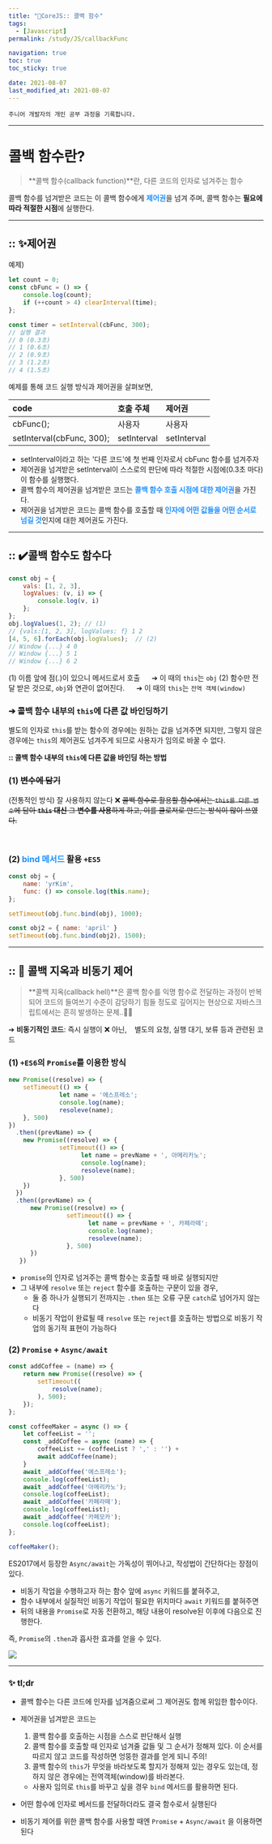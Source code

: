 ```yaml
---
title: "🐯CoreJS:: 콜백 함수"
tags:
  - [Javascript]
permalink: /study/JS/callbackFunc

navigation: true
toc: true
toc_sticky: true

date: 2021-08-07
last_modified_at: 2021-08-07
---
```


`주니어 개발자의 개인 공부 과정을 기록합니다.`

---
# 콜백 함수란?

>**콜백 함수(callback function)**란, 다른 코드의 인자로 넘겨주는 함수

콜백 함수를 넘겨받은 코드는 이 콜백 함수에게 <span style="color:dodgerblue">**제어권**</span>을 넘겨 주며, 콜백 함수는 **필요에 따라 적절한 시점**에 실행한다.

---

## :: ✨제어권

예제)
```jsx
let count = 0;
const cbFunc = () => {
	console.log(count);
  	if (++count > 4) clearInterval(time);
};

const timer = setInterval(cbFunc, 300);
// 실행 결과
// 0 (0.3초)
// 1 (0.6초)
// 2 (0.9초)
// 3 (1.2초)
// 4 (1.5초)
```

예제를 통해 코드 실행 방식과 제어권을 살펴보면,

| code | 호출 주체 | 제어권 |
| :- | :- | :- |
| cbFunc(); | 사용자 | 사용자 |
| setInterval(cbFunc, 300); | setInterval | setInterval |

- setInterval이라고 하는 '다른 코드'에 첫 번째 인자로서 cbFunc 함수를 넘겨주자
- 제어권을 넘겨받은 setInterval이 스스로의 판단에 따라 적절한 시점에(0.3초 마다) 이 함수를 실행했다.
- 콜백 함수의 제어권을 넘겨받은 코드는 <span style="color:dodgerblue">**콜백 함수 호출 시점에 대한 제어권**</span>을 가진다.
- 제어권을 넘겨받은 코드는 콜백 함수를 호출할 때 <span style="color:dodgerblue">**인자에 어떤 값들을 어떤 순서로 넘길 것**</span>인지에 대한 제어권도 가진다.

---

## :: ✔️콜백 함수도 함수다
```jsx
const obj = {
	vals: [1, 2, 3],
  	logValues: (v, i) => {
    	console.log(v, i)
    };
};
obj.logValues(1, 2); // (1)
// {vals:[1, 2, 3], logValues: f} 1 2
[4, 5, 6].forEach(obj.logValues);  // (2)
// Window {...} 4 0			  
// Window {...} 5 1			  
// Window {...} 6 2
```
(1) 이름 앞에 점(.)이 있으니 메서드로서 호출
	&#x2001; ➔ 이 때의 `this`는 `obj`
(2) 함수만 전달 받은 것으로, `obj`와 연관이 없어진다.
	&#x2001; ➔ 이 때의 `this`는 `전역 객체(window)`


### ➔ 콜백 함수 내부의 `this`에 다른 값 바인딩하기
별도의 인자로 `this`를 받는 함수의 경우에는 원하는 값을 넘겨주면 되지만, 그렇지 않은 경우에는 `this`의 제어권도 넘겨주게 되므로 사용자가 임의로 바꿀 수 없다.

**:: 콜백 함수 내부의 `this`에 다른 값을 바인딩 하는 방법**

### (1) ~~변수에 담기~~ 
(전통적인 방식) 잘 사용하지 않는다 ❌
~~콜백 함수로 활용할 함수에서는 `this를 다른 변수`에 담아 **`this` 대신** 그 **변수를 사용**하게 하고, 이를 클로저로 만드는 방식이 많이 쓰였다.~~

<br />

### (2) <span style="color:dodgerblue">**bind 메서드**</span> 활용 `+ES5` 
```jsx
const obj = {
	name: 'yrKim',
  	func: () => console.log(this.name);
};

setTimeout(obj.func.bind(obj), 1000); 

const obj2 = { name: 'april' }
setTimeout(obj.func.bind(obj2), 1500); 
```

---

## :: 🚩 콜백 지옥과 비동기 제어

>**콜백 지옥(callback hell)**은 콜백 함수를 익명 함수로 전달하는 과정이 반복되어 코드의 들여쓰기 수준이 감당하기 힘들 정도로 깊어지는 현상으로 자바스크립트에서는 흔히 발생하는 문제..🥲🥲

➔ **비동기적인 코드**: 즉시 실행이 ❌ 아닌, &#x2000; 별도의 요청, 실행 대기, 보류 등과 관련된 코드

### (1) `+ES6`의 `Promise`를 이용한 방식
```jsx
new Promise((resolve) => {
	setTimeout(() => {
              let name = '에스프레소';
              console.log(name);
              resoleve(name);
    }, 500)
})
  .then((prevName) => {
  	new Promise((resolve) => {
              setTimeout(() => {
                    let name = prevName + ', 아메리카노';
                    console.log(name);
                    resoleve(name);
              }, 500)
	})
  })
  .then((prevName) => {
      new Promise((resolve) => {
                setTimeout(() => {
                      let name = prevName + ', 카페라떼';
                      console.log(name);
                      resoleve(name);
     			}, 500)
      })
   })
```
- `promise`의 인자로 넘겨주는 콜백 함수는 호출할 때 바로 실행되지만
- 그 내부에 `resolve` 또는 `reject` 함수를 호출하는 구문이 있을 경우,
  - 둘 중 하나가 실행되기 전까지는 `.then` 또는 오류 구문 `catch`로 넘어가지 않는다
  - 비동기 작업이 완료될 때 `resolve` 또는 `reject`를 호출하는 방법으로 비동기 작업의 동기적 표현이 가능하다
  
### (2) `Promise` + `Async/await`
```jsx
const addCoffee = (name) => {
	return new Promise((resolve) => {
    	setTimeout((
        	resolve(name);
        ), 500);
    });
};

const coffeeMaker = async () => {
	let coffeeList = '';
    const _addCoffee = async (name) => {
    	coffeeList += (coffeeList ? ',' : '') + 
        await addCoffee(name);
    }
    await _addCoffee('에스프레소');
    console.log(coffeeList);
    await _addCoffee('아메리카노');
    console.log(coffeeList);
    await _addCoffee('카페라떼');
    console.log(coffeeList);
    await _addCoffee('카페모카');
    console.log(coffeeList);
};

coffeeMaker();
```
ES2017에서 등장한 `Async/await`는 가독성이 뛰어나고, 작성법이 간단하다는 장점이 있다.

- 비동기 작업을 수행하고자 하는 함수 앞에 `async` 키워드를 붙혀주고,
- 함수 내부에서 실질적인 비동기 작업이 필요한 위치마다 `await` 키워드를 붙혀주면
- 뒤의 내용을 `Promise`로 자동 전환하고, 해당 내용이 resolve된 이후에 다음으로 진행한다. 

즉, `Promise`의 `.then`과 흡사한 효과를 얻을 수 있다.

![](https://images.velog.io/images/april_5/post/9d49e8fe-88ca-4212-9f9b-3041cab84737/image.png)

---

### ✨ tl;dr
- 콜백 함수는 다른 코드에 인자를 넘겨줌으로써 그 제어권도 함께 위임한 함수이다.
- 제어권을 넘겨받은 코드는 
  1) 콜백 함수를 호출하는 시점을 스스로 판단해서 실행
  2) 콜백 함수를 호출할 때 인자로 넘겨줄 값들 및 그 순서가 정해져 있다. 이 순서를 따르지 않고 코드를 작성하면 엉뚱한 결과를 얻게 되니 주의!
  3) 콜백 함수의 `this`가 무엇을 바라보도록 할지가 정해져 있는 경우도 있는데, 정하지 않은 경우에는 전역객체(window)를 바라본다.
    - 사용자 임의로 `this`를 바꾸고 싶을 경우 `bind` 메서드를 활용하면 된다.
    
- 어떤 함수에 인자로 베서드를 전달하더라도 결국 함수로서 실행된다
- 비동기 제어를 위한 콜백 함수를 사용할 때엔 `Promise` + `Async/await` 을 이용하면 된다



